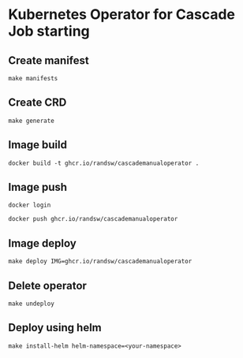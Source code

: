 # Kubernetes Operator for Cascade Job starting

## Create manifest

`make manifests`

## Create CRD

`make generate`

## Image build

`docker build -t ghcr.io/randsw/cascademanualoperator .`

## Image push

`docker login`

`docker push ghcr.io/randsw/cascademanualoperator`

## Image deploy 

`make deploy IMG=ghcr.io/randsw/cascademanualoperator`

## Delete operator

`make undeploy`

## Deploy using helm

`make install-helm helm-namespace=<your-namespace>`
